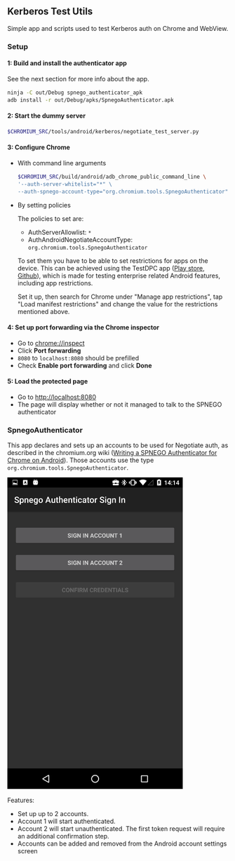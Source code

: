 ## Kerberos Test Utils

Simple app and scripts used to test Kerberos auth on Chrome and WebView.


### Setup

#### 1: Build and install the authenticator app

See the next section for more info about the app.

```sh
ninja -C out/Debug spnego_authenticator_apk
adb install -r out/Debug/apks/SpnegoAuthenticator.apk
```

#### 2: Start the dummy server

```sh
$CHROMIUM_SRC/tools/android/kerberos/negotiate_test_server.py
```

#### 3: Configure Chrome

 -  With command line arguments

    ```sh
    $CHROMIUM_SRC/build/android/adb_chrome_public_command_line \
    '--auth-server-whitelist="*" \
    --auth-spnego-account-type="org.chromium.tools.SpnegoAuthenticator"'
    ```

 -  By setting policies

    The policies to set are:

     *   AuthServerAllowlist: `*`
     *   AuthAndroidNegotiateAccountType: `org.chromium.tools.SpnegoAuthenticator`

    To set them you have to be able to set restrictions for apps on the device.
    This can be achieved using the TestDPC app ([Play store][testdpc-play],
    [Github][testdpc-gh]), which is made for testing enterprise related Android
    features, including app restrictions.

    Set it up, then search for Chrome under "Manage app restrictions", tap
    "Load manifest restrictions" and change the value for the restrictions
    mentioned above.

#### 4: Set up port forwarding via the Chrome inspector

 -  Go to <chrome://inspect>
 -  Click **Port forwarding**
 -  `8080` to `localhost:8080` should be prefilled
 -  Check **Enable port forwarding** and click **Done**

#### 5: Load the protected page

 -  Go to <http://localhost:8080>
 -  The page will display whether or not it managed to talk to the SPNEGO
    authenticator


### SpnegoAuthenticator

This app declares and sets up an accounts to be used for Negotiate auth, as
described in the chromium.org wiki
([Writing a SPNEGO Authenticator for Chrome on Android][crwiki]).
Those accounts use the type `org.chromium.tools.SpnegoAuthenticator`.

![Account administration activity preview][screenshot]

Features:

 -  Set up up to 2 accounts.
 -  Account 1 will start authenticated.
 -  Account 2 will start unauthenticated. The first token request will require
    an additional confirmation step.
 -  Accounts can be added and removed from the Android account settings screen

[testdpc-play]: https://play.google.com/store/apps/details?id=com.sample.android.testdpc
[testdpc-gh]: https://github.com/googlesamples/android-testdpc
[crwiki]:https://sites.google.com/a/chromium.org/dev/developers/design-documents/http-authentication/writing-a-spnego-authenticator-for-chrome-on-android
[screenshot]:SpnegoAuthenticator/preview.png
